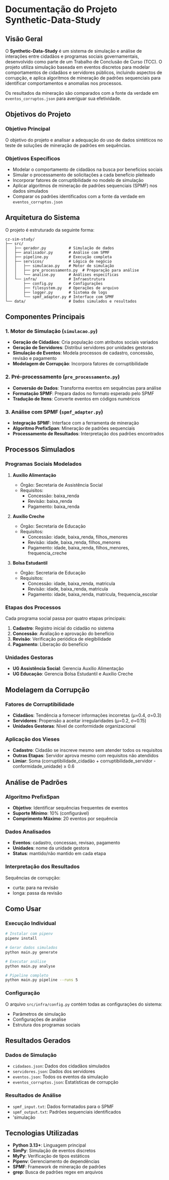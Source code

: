 # Documentação do Projeto Synthetic-Data-Study

## Visão Geral

O **Synthetic-Data-Study** é um sistema de simulação e análise de interações entre cidadãos e programas sociais governamentais, desenvolvido como parte de um Trabalho de Conclusão de Curso (TCC). O projeto utiliza simulação baseada em eventos discretos para modelar comportamentos de cidadãos e servidores públicos, incluindo aspectos de corrupção, e aplica algoritmos de mineração de padrões sequenciais para identificar comportamentos e anomalias nos processos.

Os resultados da mineração são comparados com a fonte da verdade em `eventos_corruptos.json` para averiguar sua efetividade.

## Objetivos do Projeto

### Objetivo Principal
O objetivo do projeto e analisar a adequação do uso de dados sintéticos no teste de soluções de mineração de padrões em sequências.

### Objetivos Específicos
- Modelar o comportamento de cidadãos na busca por benefícios sociais
- Simular o processamento de solicitações a cada benefício pleiteado
- Incorporar fatores de corruptibilidade no modelo de simulação
- Aplicar algoritmos de mineração de padrões sequenciais (SPMF) nos dados simulados
- Comparar os padrões identificados com a fonte da verdade em `eventos_corruptos.json`

## Arquitetura do Sistema

O projeto é estruturado da seguinte forma:

```
cz-sim-study/
├── src/
│   ├── gerador.py          # Simulação de dados
│   ├── analisador.py       # Análise com SPMF
│   ├── pipeline.py         # Execução completa
│   ├── servicos/           # Lógica de negócio
│   │   ├── simulacao.py    # Motor de simulação
│   │   ├── pre_processamento.py  # Preparação para análise
│   │   └── analise.py      # Análises específicas
│   └── infra/              # Infraestrutura
│       ├── config.py       # Configurações
│       ├── filesystem.py   # Operações de arquivo
│       ├── logger.py       # Sistema de logs
│       └── spmf_adapter.py # Interface com SPMF
└── data/                   # Dados simulados e resultados
```

## Componentes Principais

### 1. Motor de Simulação (`simulacao.py`)
- **Geração de Cidadãos**: Cria população com atributos sociais variados
- **Geração de Servidores**: Distribui servidores por unidades gestoras
- **Simulação de Eventos**: Modela processos de cadastro, concessão, revisão e pagamento
- **Modelagem de Corrupção**: Incorpora fatores de corruptibilidade

### 2. Pré-processamento (`pre_processamento.py`)
- **Conversão de Dados**: Transforma eventos em sequências para análise
- **Formatação SPMF**: Prepara dados no formato esperado pelo SPMF
- **Tradução de Itens**: Converte eventos em códigos numéricos

### 3. Análise com SPMF (`spmf_adapter.py`)
- **Integração SPMF**: Interface com a ferramenta de mineração
- **Algoritmo PrefixSpan**: Mineração de padrões sequenciais
- **Processamento de Resultados**: Interpretação dos padrões encontrados

## Processos Simulados

### Programas Sociais Modelados
1. **Auxílio Alimentação**
   - Órgão: Secretaria de Assistência Social
   - Requisitos:
     - Concessão: baixa_renda
     - Revisão: baixa_renda
     - Pagamento: baixa_renda

2. **Auxílio Creche**
   - Órgão: Secretaria de Educação
   - Requisitos:
     - Concessão: idade, baixa_renda, filhos_menores
     - Revisão: idade, baixa_renda, filhos_menores
     - Pagamento: idade, baixa_renda, filhos_menores, frequencia_creche

3. **Bolsa Estudantil**
   - Órgão: Secretaria de Educação
   - Requisitos:
     - Concessão: idade, baixa_renda, matricula
     - Revisão: idade, baixa_renda, matricula
     - Pagamento: idade, baixa_renda, matricula, frequencia_escolar

### Etapas dos Processos
Cada programa social passa por quatro etapas principais:

1. **Cadastro**: Registro inicial do cidadão no sistema
2. **Concessão**: Avaliação e aprovação do benefício
3. **Revisão**: Verificação periódica de elegibilidade
4. **Pagamento**: Liberação do benefício

### Unidades Gestoras
- **UG Assistência Social**: Gerencia Auxílio Alimentação
- **UG Educação**: Gerencia Bolsa Estudantil e Auxílio Creche

## Modelagem da Corrupção

### Fatores de Corruptibilidade
- **Cidadãos**: Tendência a fornecer informações incorretas (μ=0.4, σ=0.3)
- **Servidores**: Propensão a aceitar irregularidades (μ=0.2, σ=0.15)
- **Unidades Gestoras**: Nível de conformidade organizacional

### Aplicação dos Vieses
- **Cadastro**: Cidadão se inscreve mesmo sem atender todos os requisitos
- **Outras Etapas**: Servidor aprova mesmo com requisitos não atendidos
- **Limiar**: Soma (corruptibilidade_cidadão + corruptibilidade_servidor - conformidade_unidade) ≥ 0.6

## Análise de Padrões

### Algoritmo PrefixSpan
- **Objetivo**: Identificar sequências frequentes de eventos
- **Suporte Mínimo**: 10% (configurável)
- **Comprimento Máximo**: 20 eventos por sequência

### Dados Analisados
- **Eventos**: cadastro, concessao, revisao, pagamento
- **Unidades**: nome da unidade gestora
- **Status**: mantido/não mantido em cada etapa

### Interpretação dos Resultados
Sequências de corrupção:
- curta: para na revisão
- longa: passa da revisão

## Como Usar

### Execução Individual
```bash
# Instalar com pipenv
pipenv install

# Gerar dados simulados
python main.py generate

# Executar análise
python main.py analyse

# Pipeline completo
python main.py pipeline --runs 5
```

### Configuração
O arquivo `src/infra/config.py` contém todas as configurações do sistema:
- Parâmetros de simulação
- Configurações de análise
- Estrutura dos programas sociais

## Resultados Gerados

### Dados de Simulação
- `cidadaos.json`: Dados dos cidadãos simulados
- `servidores.json`: Dados dos servidores
- `eventos.json`: Todos os eventos da simulação
- `eventos_corruptos.json`: Estatísticas de corrupção

### Resultados de Análise
- `spmf_input.txt`: Dados formatados para o SPMF
- `spmf_output.txt`: Padrões sequenciais identificados
- 'simulação

## Tecnologias Utilizadas

- **Python 3.13+**: Linguagem principal
- **SimPy**: Simulação de eventos discretos
- **MyPy**: Verificação de tipos estáticos
- **Pipenv**: Gerenciamento de dependências
- **SPMF**: Framework de mineração de padrões
- **grep**: Busca de padrões regex em arquivos
